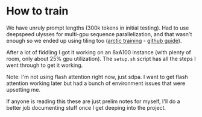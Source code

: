 # How to train

We have unruly prompt lengths (300k tokens in initial testing). Had to use deepspeed ulysses for multi-gpu sequence parallelization, and that wasn't enough so we ended up using tiling too ([arctic training](https://www.snowflake.com/en/engineering-blog/arctic-long-sequence-training-multi-million-token-ai/) - [github guide](https://github.com/snowflakedb/ArcticTraining/tree/main/projects/sequence-parallelism)).

After a lot of fiddling I got it working on an 8xA100 instance (with plenty of room, only about 25% gpu utilization). The `setup.sh` script has all the steps I went through to get it working. 

Note: I'm not using flash attention right now, just sdpa. I want to get flash attention working later but had a bunch of environment issues that were upsetting me.


If anyone is reading this these are just prelim notes for myself, I'll do a better job documenting stuff once I get deeping into the project. 